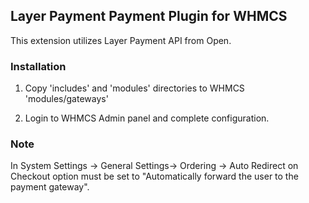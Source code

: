 ## Layer Payment Payment Plugin for WHMCS

This extension utilizes Layer Payment API from Open.

### Installation

1. Copy 'includes' and 'modules' directories to WHMCS 'modules/gateways'

2. Login to WHMCS Admin panel and complete configuration.


### Note 

In System Settings -> General Settings-> Ordering -> Auto Redirect on Checkout option must be set to "Automatically forward the user to the payment gateway".
